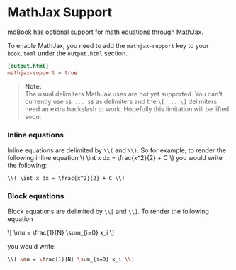 # MathJax Support

mdBook has optional support for math equations through [MathJax](https://www.mathjax.org/).

To enable MathJax, you need to add the `mathjax-support` key to your `book.toml` under the `output.html` section.

```toml
[output.html]
mathjax-support = true
```

>**Note:**  
The usual delimiters MathJax uses are not yet supported. You can't currently use `$$ ... $$` as delimiters and the `\[ ... \]` delimiters need an extra backslash to work. Hopefully this limitation will be lifted soon.

### Inline equations
Inline equations are delimited by `\\(` and `\\)`. So for example, to render the following inline equation \\( \int x dx = \frac{x^2}{2} + C \\) you would write the following:
```
\\( \int x dx = \frac{x^2}{2} + C \\)
```

### Block equations
Block equations are delimited by `\\[` and `\\]`. To render the following equation

\\[ \mu = \frac{1}{N} \sum_{i=0} x_i \\]


you would write:

```bash
\\[ \mu = \frac{1}{N} \sum_{i=0} x_i \\]
```
